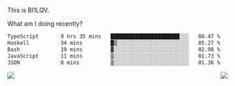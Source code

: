 This is BI1LQV.

What am I doing recently?

<!--START_SECTION:waka-->

```txt
TypeScript       9 hrs 35 mins   ██████████████████████░░░   88.47 %
Haskell          34 mins         █▒░░░░░░░░░░░░░░░░░░░░░░░   05.27 %
Bash             19 mins         ▓░░░░░░░░░░░░░░░░░░░░░░░░   02.98 %
JavaScript       11 mins         ▒░░░░░░░░░░░░░░░░░░░░░░░░   01.73 %
JSON             8 mins          ▒░░░░░░░░░░░░░░░░░░░░░░░░   01.36 %
```

<!--END_SECTION:waka-->
<img align="right" src="https://github-readme-stats.vercel.app/api?username=bi1lqv&show_icons=true&count_private=true">

<img src="https://metrics.lecoq.io/bi1lqv?template=classic&base.activity=0&base.community=0&base.repositories=0&base.metadata=0&isocalendar=1&base=header%2C%20activity%2C%20community%2C%20repositories%2C%20metadata&base.indepth=false&base.hireable=false&isocalendar=false&isocalendar.duration=full-year&config.timezone=Asia%2FShanghai">

